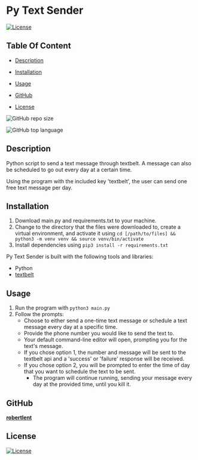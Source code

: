 # Py Text Sender

  [![License](https://img.shields.io/static/v1?label=License&message=MIT&color=blue&?style=plastic&logo=appveyor)](https://opensource.org/license/MIT)



## Table Of Content

- [Description](#description)

- [Installation](#installation)
- [Usage](#usage)


- [GitHub](#github)

- [License](#license)




![GitHub repo size](https://img.shields.io/github/repo-size/robertlent/py-auto-textmessage?style=plastic)

  ![GitHub top language](https://img.shields.io/github/languages/top/robertlent/py-auto-textmessage?style=plastic)



## Description

  Python script to send a text message through textbelt. A message can also be scheduled to go out every day at a certain time.

Using the program with the included key 'textbelt', the user can send one free text message per day.












## Installation

1. Download main.py and requirements.txt to your machine.
2. Change to the directory that the files were downloaded to, create a virtual environment, and activate it using `cd [/path/to/files] && python3 -m venv venv && source venv/bin/activate`
3. Install dependencies using `pip3 install -r requirements.txt`





Py Text Sender is built with the following tools and libraries: <ul><li>Python</li><li><a href='https://textbelt.com/'>textbelt</a></li></ul>





## Usage
 
1. Run the program with `python3 main.py`
2. Follow the prompts:
    - Choose to either send a one-time text message or schedule a text message every day at a specific time.
    - Provide the phone number you would like to send the text to.
    - Your default command-line editor will open, prompting you for the text's message.
    - If you chose option 1, the number and message will be sent to the textbelt api and a 'success' or 'failure' response will be received.
    - If you chose option 2, you will be prompted to enter the time of day that you want to schedule the text to be sent.
        - The program will continue running, sending your message every day at the provided time, until you kill it.












## GitHub

<a href="https://github.com/robertlent"><strong>robertlent</a></strong>









## License

[![License](https://img.shields.io/static/v1?label=Licence&message=MIT&color=blue)](https://opensource.org/license/MIT)


